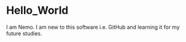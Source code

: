 # Hello_World
 I am Nemo. I am new to this software i.e. GitHub and learning it for my future studies.
